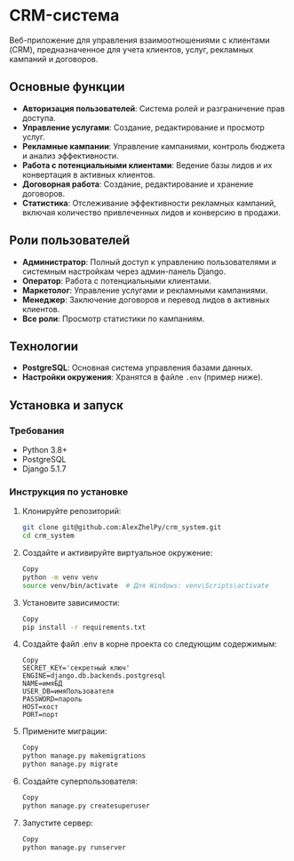 # CRM-система

Веб-приложение для управления взаимоотношениями с клиентами (CRM), предназначенное для учета клиентов, услуг, рекламных кампаний и договоров.

## Основные функции

- **Авторизация пользователей**: Система ролей и разграничение прав доступа.
- **Управление услугами**: Создание, редактирование и просмотр услуг.
- **Рекламные кампании**: Управление кампаниями, контроль бюджета и анализ эффективности.
- **Работа с потенциальными клиентами**: Ведение базы лидов и их конвертация в активных клиентов.
- **Договорная работа**: Создание, редактирование и хранение договоров.
- **Статистика**: Отслеживание эффективности рекламных кампаний, включая количество привлеченных лидов и конверсию в продажи.

## Роли пользователей

- **Администратор**: Полный доступ к управлению пользователями и системным настройкам через админ-панель Django.
- **Оператор**: Работа с потенциальными клиентами.
- **Маркетолог**: Управление услугами и рекламными кампаниями.
- **Менеджер**: Заключение договоров и перевод лидов в активных клиентов.
- **Все роли**: Просмотр статистики по кампаниям.

## Технологии

- **PostgreSQL**: Основная система управления базами данных.
- **Настройки окружения**: Хранятся в файле `.env` (пример ниже).

## Установка и запуск

### Требования

- Python 3.8+
- PostgreSQL
- Django 5.1.7

### Инструкция по установке

1. Клонируйте репозиторий:
   ```bash
   git clone git@github.com:AlexZhelPy/crm_system.git
   cd crm_system
   
2. Создайте и активируйте виртуальное окружение:

    ```bash
    Copy
    python -m venv venv
    source venv/bin/activate  # Для Windows: venv\Scripts\activate
3. Установите зависимости:

    ```bash
    Copy
    pip install -r requirements.txt
4. Создайте файл .env в корне проекта со следующим содержимым:

    ```env
    Copy
    SECRET_KEY='секретный ключ'
    ENGINE=django.db.backends.postgresql
    NAME=имяБД
    USER_DB=имяПользователя
    PASSWORD=пароль
    HOST=хост
    PORT=порт
5. Примените миграции:

    ```bash
    Copy
    python manage.py makemigrations
    python manage.py migrate
6. Создайте суперпользователя:

    ```bash
    Copy
    python manage.py createsuperuser
7. Запустите сервер:

    ```bash
   Copy
   python manage.py runserver
